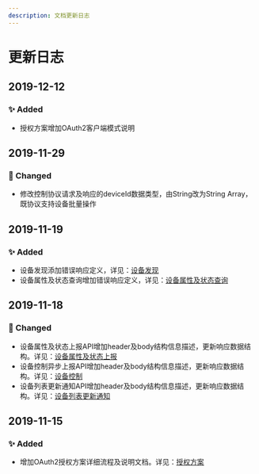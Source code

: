 ```yaml
---
description: 文档更新日志
---
```


# 更新日志

## 2019-12-12

### ✨ Added

* 授权方案增加OAuth2客户端模式说明

## 2019-11-29

### 🔨 Changed

* 修改控制协议请求及响应的deviceId数据类型，由String改为String Array，既协议支持设备批量操作

## 2019-11-19

### ✨ Added

* 设备发现添加错误响应定义，详见：[设备发现](ush-iot-jie-ru-xie-yi/she-bei-fa-xian.md#cuo-wu-xiang-ying-xin-xi)
* 设备属性及状态查询增加错误响应定义，详见：[设备属性及状态查询](ush-iot-jie-ru-xie-yi/she-bei-shu-xing-ji-zhuang-tai-cha-xun.md#cuo-wu-xiang-ying-xin-xi)

## 2019-11-18

### 🔨 Changed

* 设备属性及状态上报API增加header及body结构信息描述，更新响应数据结构。详见：[设备属性及状态上报](ush-iot-jie-ru-xie-yi/she-bei-shu-xing-ji-zhuang-tai-shang-bao.md)
* 设备控制异步上报API增加header及body结构信息描述，更新响应数据结构。详见：[设备控制](ush-iot-jie-ru-xie-yi/she-bei-kong-zhi.md#kong-zhi-jie-guo-shang-bao-api)
* 设备列表更新通知API增加header及body结构信息描述，更新响应数据结构。详见：[设备列表更新通知](ush-iot-jie-ru-xie-yi/she-bei-lie-biao-geng-xin-tong-zhi.md)

## 2019-11-15

### ✨ Added

* 增加OAuth2授权方案详细流程及说明文档。详见：[授权方案](shou-quan-fang-an.md)



